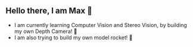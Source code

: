 ## Hello there, I am Max 📡
- I am currently learning Computer Vision and Stereo Vision, by building my own Depth Camera! 🎥
- I am also trying to build my own model rocket! 🚀





<!--

Here are some ideas to get you started:

- 🔭 I’m currently working on ...
- 🌱 I’m currently learning ...
- 👯 I’m looking to collaborate on ...
- 🤔 I’m looking for help with ...
- 💬 Ask me about ...
- 📫 How to reach me: ...
- 😄 Pronouns: ... 
- ⚡ Fun fact: ... Yappa Yappa XD

My projects:
-->
